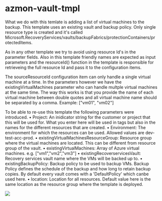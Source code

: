 # azmon-vault-tmpl

What we do with this temlate is adding a list of virtual machines to the backup. This template uses an existing vault and backup policy. Only single resource type is created and it's called Microsoft.RecoveryServices/vaults/backupFabrics/protectionContainers/protectedItems.

As in any other template we try to avoid using resource Id's in the parameter fields. Also in this template friendly names are expected as input parameters and the resourceId() function in the template is responsible for retrieveing the full resource Id and pass it to the configuration items.

The sourceResourceId configuration item can only handle a single virtual machine at a time. In the parameters however we have the existingVirtualMachines parameter who can handle multple virtual machines at the same time. The way this works is that you provide the name of each virtual machine between double quotes and all virtual machine name should be separated by a comma. Example: ["vm01", "vm02"]

To be able to re-use this template the following parameters were introduced.
• Project: An inidicator string for the customer or project that this will be used for. What you enter here will be used in tags but also in the names for the different resources that are created.
• Environment: The environment for which the resources can be used. Allowed values are dev-test-acc-prod.
• existingVirtualMachinesResourceGroup: Resource group where the virtual machines are located. This can be different from resource group of the vault.
• existingVirtualMachines: Array of Azure virtual machines. e.g. ["vm1","vm2","vm3"]
• existingRecoverservicesVault: Recovery services vault name where the VMs will be backed up to.
• existingBackupPolicy: Backup policy to be used to backup VMs. Backup Policy defines the schedule of the backup and how long to retain backup copies. By default every vault comes with a 'DefaultPolicy' which canbe used here.
• location: Location for all resources. Default value here is the same location as the resource group where the template is deployed.

<a href="https://portal.azure.com/#create/Microsoft.Template/uri/https%3A%2F%2Fraw.githubusercontent.com%2Fmydur%2FARMtemplates%2Fmaster%2Fazmon-vmbkup-tmpl%2F%5Fworking%2Ftemplate.json" target="_blank">
<img src="http://azuredeploy.net/deploybutton.png"/>
</a><br />

